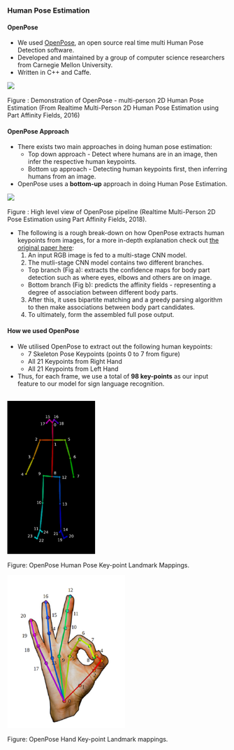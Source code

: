 ### Human Pose Estimation

#### OpenPose

* We used [OpenPose](https://github.com/CMU-Perceptual-Computing-Lab/openpose), an open source real time multi Human Pose Detection software.
* Developed and maintained by a group of computer science researchers from Carnegie Mellon University.
* Written in C++ and Caffe.

<div class="center-align">
  <img src="images/PoseEstimation/Zhe_Demo_OP.gif">
  <p> Figure : Demonstration of OpenPose - multi-person 2D Human Pose Estimation (From Realtime Multi-Person 2D Human Pose Estimation using Part Affinity Fields, 2016) </p>
</div>

#### OpenPose Approach

* There exists two main approaches in doing human pose estimation:
  * Top down approach  - Detect where humans are in an image, then infer the respective human keypoints.
  * Bottom up approach - Detecting human keypoints first, then inferring humans from an image. 
* OpenPose uses a **bottom-up** approach in doing Human Pose Estimation.

<div class="center-align">
  <img src="images/PoseEstimation/OpenPosePipeLine.PNG" width='800px', height='auto'>
  <p> Figure : High level view of OpenPose pipeline (Realtime Multi-Person 2D Pose
  Estimation using Part Affinity Fields, 2018).
  </p>
</div>
  
* The following is a rough break-down on how OpenPose extracts human keypoints from images, for a more in-depth explanation check out [the original paper here](https://arxiv.org/abs/1812.08008):
  1. An input RGB image is fed to a multi-stage CNN model.
  2. The mutli-stage CNN model contains two different branches.
    * Top branch (Fig a): extracts the confidence maps for body part detection such as where eyes, elbows and others are on image.
    * Bottom branch (Fig b): predicts the affinity fields - representing a degree of association between different body parts.
  3. After this, it uses bipartite matching and a greedy parsing algorithm to then make associations between body part candidates.
  4. To ultimately, form the assembled full pose output.

#### How we used OpenPose
* We utilised OpenPose to extract out the following human keypoints:
  * 7 Skeleton Pose Keypoints (points 0 to 7 from figure)
  * All 21 Keypoints from Right Hand
  * All 21 Keypoints from Left Hand
* Thus, for each frame, we use a total of **98 key-points** as our input feature to our model for sign language recognition.

<br>

<div class="center-align">
    <div class="row">
        <div class="col s12 m6 l6">
            <img style="width: auto; height:350px" src="https://github.com/CMU-Perceptual-Computing-Lab/openpose/raw/master/doc/media/keypoints_pose_25.png">
            <p> Figure: OpenPose Human Pose Key-point Landmark Mappings. </p>
        </div>
        <div class="col s12 m6 l6">
            <img style="width: auto; height:350px" src="https://github.com/CMU-Perceptual-Computing-Lab/openpose/raw/master/doc/media/keypoints_hand.png">
            <p> Figure: OpenPose Hand Key-point Landmark  mappings. </p>
        </div>
    </div>
</div>





